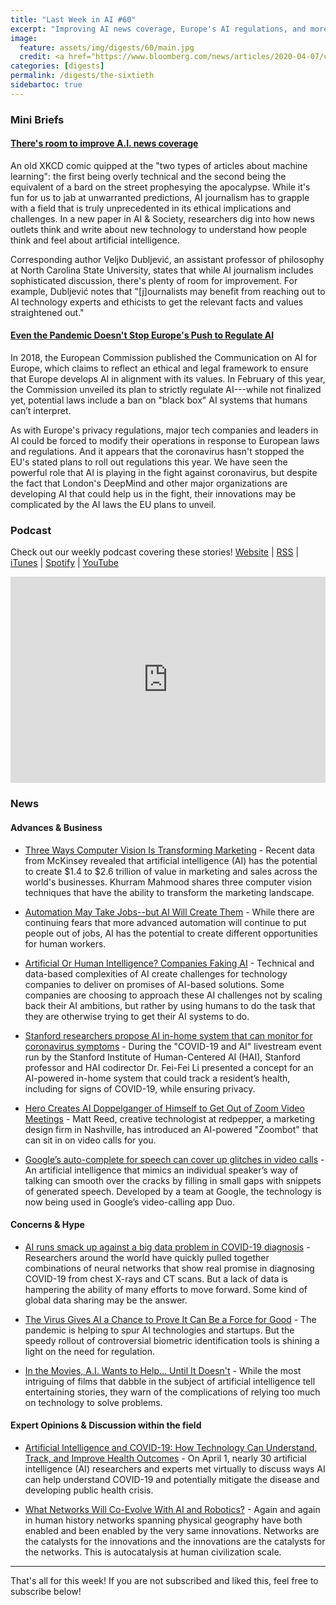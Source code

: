 ```yaml
---
title: "Last Week in AI #60"
excerpt: "Improving AI news coverage, Europe's AI regulations, and more!"
image:
  feature: assets/img/digests/60/main.jpg
  credit: <a href="https://www.bloomberg.com/news/articles/2020-04-07/coronavirus-isn-t-stopping-europe-s-push-to-regulate-ai"> Maxime Mouysset / Bloomberg Businessweek </a>
categories: [digests]
permalink: /digests/the-sixtieth
sidebartoc: true
---
```


### Mini Briefs

#### [There's room to improve A.I. news coverage](https://www.futurity.org/artificial-intelligence-news-coverage-ethics-2326172/)

An old XKCD comic quipped at the "two types of articles about machine learning": the first being overly technical and the second being the equivalent of a bard on the street prophesying the apocalypse. While it's fun for us to jab at unwarranted predictions, AI journalism has to grapple with a field that is truly unprecedented in its ethical implications and challenges. In a new paper in AI & Society, researchers dig into how news outlets think and write about new technology to understand how people think and feel about artificial intelligence. 

Corresponding author Veljko Dubljević, an assistant professor of philosophy at North Carolina State University, states that while AI journalism includes sophisticated discussion, there's plenty of room for improvement. For example, Dubljević notes that "[j]ournalists may benefit from reaching out to AI technology experts and ethicists to get the relevant facts and values straightened out."


#### [Even the Pandemic Doesn't Stop Europe's Push to Regulate AI](https://www.bloomberg.com/news/articles/2020-04-07/coronavirus-isn-t-stopping-europe-s-push-to-regulate-ai)

In 2018, the European Commission published the Communication on AI for Europe, which claims to reflect an ethical and legal framework to ensure that Europe develops AI in alignment with its values. In February of this year, the Commission unveiled its plan to strictly regulate AI---while not finalized yet, potential laws include a ban on "black box" AI systems that humans can’t interpret. 

As with Europe's privacy regulations, major tech companies and leaders in AI could be forced to modify their operations in response to European laws and regulations. And it appears that the coronavirus hasn't stopped the EU's stated plans to roll out regulations this year. We have seen the powerful role that AI is playing in the fight against coronavirus, but despite the fact that London's DeepMind and other major organizations are developing AI that could help us in the fight, their innovations may be complicated by the AI laws the EU plans to unveil.


### Podcast

Check out our weekly podcast covering these stories!
[Website](https://aitalk.podbean.com) \|
[RSS](https://feed.podbean.com/aitalk/feed.xml) \|
[iTunes](https://podcasts.apple.com/us/podcast/lets-talk-ai/id1502782720) \|
[Spotify](https://open.spotify.com/show/17HiNdxcoKJLLNibIAyUch) \|
[YouTube](https://www.youtube.com/channel/UCKARTq-t5SPMzwtft8FWwnA)
<iframe title="Let's Talk AI" id="multi_iframe" class="podcast_embed"
 src="https://www.podbean.com/media/player/multi?playlist=http%3A%2F%2Fplaylist.podbean.com%2F7703921%2Fplaylist_multi.xml&vjs=1&kdsowie31j4k1jlf913=4975ccdd28d39e38bf5a1ccaf0c6ca4337fa996b&size=430&skin=9&episode_list_bg=%23ffffff&bg_left=%23000000&bg_mid=%230c5056&bg_right=%232a1844&podcast_title_color=%23c4c4c4&episode_title_color=%23ffffff&auto=0&share=1&fonts=Helvetica&download=0&rtl=0&show_playlist_recent_number=10&pbad=1"
 scrolling="yes" allowfullscreen="" width="100%" height="330" frameborder="0"></iframe>

### News
#### Advances & Business

* [Three Ways Computer Vision Is Transforming Marketing](https://www.forbes.com/sites/forbestechcouncil/2020/04/03/three-ways-computer-vision-is-transforming-marketing/) - Recent data from McKinsey revealed that artificial intelligence (AI) has the potential to create $1.4 to $2.6 trillion of value in marketing and sales across the world's businesses. Khurram Mahmood shares three computer vision techniques that have the ability to transform the marketing landscape.

* [Automation May Take Jobs--but AI Will Create Them](https://www.wired.com/story/automation-may-take-jobs-but-ai-will-create-them/) - While there are continuing fears that more advanced automation will continue to put people out of jobs, AI has the potential to create different opportunities for human workers.

* [Artificial Or Human Intelligence? Companies Faking AI](https://www.forbes.com/sites/cognitiveworld/2020/04/04/artificial-or-human-intelligence-companies-faking-ai/) - Technical and data-based complexities of AI create challenges for technology companies to deliver on promises of AI-based solutions. Some companies are choosing to approach these AI challenges not by scaling back their AI ambitions, but rather by using humans to do the task that they are otherwise trying to get their AI systems to do.

* [Stanford researchers propose AI in-home system that can monitor for coronavirus symptoms](https://venturebeat.com/2020/04/06/stanford-researchers-propose-ai-in-home-system-that-can-monitor-for-coronavirus-symptoms/) - During the "COVID-19 and AI" livestream event run by the Stanford Institute of Human-Centered AI (HAI), Stanford professor and HAI codirector Dr. Fei-Fei Li presented a concept for an AI-powered in-home system that could track a resident’s health, including for signs of COVID-19, while ensuring privacy.

* [Hero Creates AI Doppelganger of Himself to Get Out of Zoom Video Meetings](https://www.popularmechanics.com/technology/design/a32082596/zoombot-artificial-intelligence-zoom-meetings/) - Matt Reed, creative technologist at redpepper, a marketing design firm in Nashville, has introduced an AI-powered "Zoombot" that can sit in on video calls for you.

* [Google’s auto-complete for speech can cover up glitches in video calls](https://www.technologyreview.com/2020/04/06/998410/google-artificial-intelligence-autocomplete-internet-voice-speech-glitches-video-call/) - An artificial intelligence that mimics an individual speaker’s way of talking can smooth over the cracks by filling in small gaps with snippets of generated speech. Developed by a team at Google, the technology is now being used in Google’s video-calling app Duo.

#### Concerns & Hype

* [AI runs smack up against a big data problem in COVID-19 diagnosis](https://www.zdnet.com/article/ai-runs-smack-up-against-a-big-data-problem-in-covid-19-diagnosis/) - Researchers around the world have quickly pulled together combinations of neural networks that show real promise in diagnosing COVID-19 from chest X-rays and CT scans. But a lack of data is hampering the ability of many efforts to move forward. Some kind of global data sharing may be the answer.

* [The Virus Gives AI a Chance to Prove It Can Be a Force for Good](https://www.bloomberg.com/news/articles/2020-04-07/coronavirus-giving-ai-a-chance-to-prove-it-can-be-force-for-good) - The pandemic is helping to spur AI technologies and startups. But the speedy rollout of controversial biometric identification tools is shining a light on the need for regulation.

* [In the Movies, A.I. Wants to Help... Until It Doesn't](https://www.nytimes.com/2020/04/08/movies/ai-humans-robots-technology.html) - While the most intriguing of films that dabble in the subject of artificial intelligence tell entertaining stories, they warn of the complications of relying too much on technology to solve problems.

#### Expert Opinions & Discussion within the field

* [Artificial Intelligence and COVID-19: How Technology Can Understand, Track, and Improve Health Outcomes](https://hai.stanford.edu/news/artificial-intelligence-and-covid-19-how-technology-can-understand-track-and-improve-health) - On April 1, nearly 30 artificial intelligence (AI) researchers and experts met virtually to discuss ways AI can help understand COVID-19 and potentially mitigate the disease and developing public health crisis.

* [What Networks Will Co-Evolve With AI and Robotics?](http://rodneybrooks.com/what-networks-will-co-evolve-with-ai-and-robotics/) - Again and again in human history networks spanning physical geography have both enabled and been enabled by the very same innovations. Networks are the catalysts for the innovations and the innovations are the catalysts for the networks. This is autocatalysis at human civilization scale.

<hr>

That's all for this week! If you are not subscribed and liked this, feel free to subscribe below!
